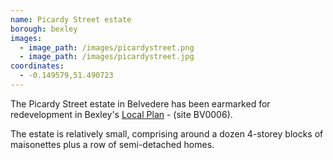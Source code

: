 ```yaml
---
name: Picardy Street estate 
borough: bexley
images:
  - image_path: /images/picardystreet.png
  - image_path: /images/picardystreet.jpg
coordinates: 
  - -0.149579,51.490723
---
```

The Picardy Street estate in Belvedere has been earmarked for redevelopment in Bexley's [Local Plan](https://www.bexley.gov.uk/sites/bexley-cms/files/2019-02/BLP-Reg-18-Consultation-Paper-for-Publication-February-2019.pdf) - (site BV0006). 

The estate is relatively small, comprising around a dozen 4-storey blocks of maisonettes plus a row of semi-detached homes.
